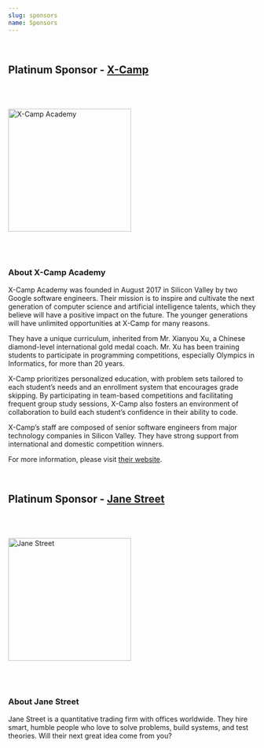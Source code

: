 ```yaml
---
slug: sponsors
name: Sponsors
---
```


<br>

## Platinum Sponsor - <a href="https://x-camp.academy" target="_blank">X-Camp</a>

<a href="https://x-camp.academy"><img src="/images/partners/xcamp.webp" alt="X-Camp Academy" style="width: 250px; margin-top: 50px; margin-bottom: 50px;"></a>

### About X-Camp Academy

X-Camp Academy was founded in August 2017 in Silicon Valley by two Google software
engineers. Their mission is to inspire and cultivate the next generation of computer science and artificial intelligence talents, which  they believe will have a positive impact on the future. The younger generations will have unlimited opportunities at X-Camp for many reasons.

They have a unique curriculum, inherited from Mr. Xianyou Xu, a Chinese diamond-level international gold medal coach. Mr. Xu has been training students to participate in programming competitions, especially Olympics in Informatics, for more than 20 years.

X-Camp prioritizes personalized education, with problem sets tailored to each student’s needs and an enrollment system that encourages grade skipping. By participating in team-based competitions and facilitating frequent group study sessions, X-Camp also fosters an environment of collaboration to build each student’s confidence in their ability to code.

X-Camp’s staff are composed of senior software engineers from major technology companies in Silicon Valley. They have strong support from international and domestic competition winners.

For more information, please visit <a href="https://x-camp.academy" target="_blank">their website</a>.

<br>

## Platinum Sponsor - <a href="https://www.janestreet.com" target="_blank">Jane Street</a>

<a href="https://www.janestreet.com" target="_blank"><img src="/images/partners/janestreet.webp" alt="Jane Street" style="width: 250px; margin-top: 50px; margin-bottom: 50px;"></a>

### About Jane Street

Jane Street is a quantitative trading firm with offices worldwide. They hire smart, humble people who love to solve problems, build systems, and test theories. Will their next great idea come from you?

<br>
